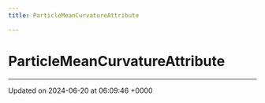 ```yaml
---
title: ParticleMeanCurvatureAttribute

---
```


# ParticleMeanCurvatureAttribute





-------------------------------

Updated on 2024-06-20 at 06:09:46 +0000